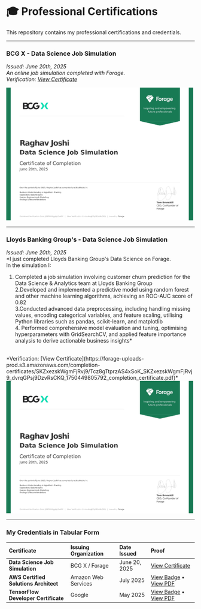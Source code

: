# 🎓 Professional Certifications

This repository contains my professional certifications and credentials.

---

### BCG X - Data Science Job Simulation
*Issued: June 20th, 2025*
<br>
*An online job simulation completed with Forage.*
<br>
*Verification: [View Certificate](https://forage-uploads-prod.s3.amazonaws.com/completion-certificates/SKZxezskWgmFjRvj9/Tcz8gTtprzAS4xSoK_SKZxezskWgmFjRvj9_dvrqGPsj9DzvRsCKQ_1750449805792_completion_certificate.pdf)*

<a href="forage-bcg-cert.jpg">
  <img src="forage-bcg-cert.jpg" alt="BCG X Data Science Certificate" width="500">
</a>

---
### Lloyds Banking Group's - Data Science Job Simulation
*Issued: June 20th, 2025*
<br>
*I just completed Lloyds Banking Group's Data Science on Forage.
<br>In the simulation I:
<br>
1. Completed a job simulation involving customer churn prediction for the Data Science & Analytics team at Lloyds Banking Group
<br>2.Developed and implemented a predictive model using random forest and other machine learning algorithms, achieving an ROC-AUC score of 0.82
<br>3.Conducted advanced data preprocessing, including handling missing values, encoding categorical variables, and feature scaling, utilising Python libraries such as pandas, scikit-learn, and matplotlib
<br>4. Performed comprehensive model evaluation and tuning, optimising hyperparameters with GridSearchCV, and applied feature importance analysis to derive actionable business insights*
<br>
*Verification: [View Certificate](https://forage-uploads-prod.s3.amazonaws.com/completion-certificates/SKZxezskWgmFjRvj9/Tcz8gTtprzAS4xSoK_SKZxezskWgmFjRvj9_dvrqGPsj9DzvRsCKQ_1750449805792_completion_certificate.pdf)*

<a href="forage-bcg-cert.jpg">
  <img src="forage-bcg-cert.jpg" alt="BCG X Data Science Certificate" width="500">
</a>

---

### My Credentials in Tabular Form

| Certificate | Issuing Organization | Date Issued | Proof |
| :--- | :--- | :--- | :--- |
| **Data Science Job Simulation** | BCG X / Forage | June 20, 2025 | [View Certificate](forage-bcg-cert.jpg) |
| **AWS Certified Solutions Architect** | Amazon Web Services | July 2025 | [View Badge](link-to-your-aws-badge) • [View PDF](aws-certificate.pdf) |
| **TensorFlow Developer Certificate** | Google | May 2025 | [View Badge](link-to-your-google-badge) • [View PDF](google-certificate.pdf) |
